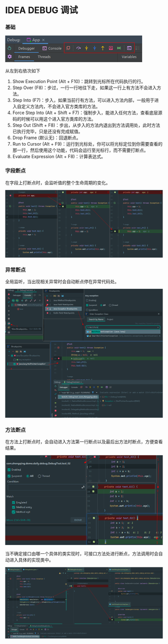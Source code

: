 # IDEA DEBUG 调试

### 基础

![idea-debug.png](./images/idea-debug.png)

从左到右依次如下

1. Show Execution Point (Alt + F10)：跳转到光标所在代码执行的行。
2. Step Over (F8)：步过，一行一行地往下走，如果这一行上有方法不会进入方法。
3. Step Into (F7)：步入，如果当前行有方法，可以进入方法内部，一般用于进入自定义方法内，不会进入官方类库的方法。
4. Force Step Into (Alt + Shift + F7)：强制步入，能进入任何方法，查看底层源码的时候可以用这个进入官方类库的方法。
5. Step Out (Shift + F8)：步出，从步入的方法内退出到方法调用处，此时方法已执行完毕，只是还没有完成赋值。
6. Drop Frame (默认无)：回退断点。
7. Run to Cursor (Alt + F9)：运行到光标处，你可以将光标定位到你需要查看的那一行，然后使用这个功能，代码会运行至光标行，而不需要打断点。
8. Evaluate Expression (Alt + F8)：计算表达式。

### 字段断点

在字段上打断点时，会监听值的整个生命周期的变化。

![idea-debug.png](images/idea-debug-01.png)

### 异常断点

全局监听，当出现相关异常时会自动断点停在异常代码处。

![idea-debug.png](images/idea-debug-02.png)

### 方法断点

在方法上打断点时，会自动进入方法第一行断点以及最后出方法时断点，方便查看结果。

![idea-debug.png](images/idea-debug-03.png)

当不确定接口由哪一个具体的类实现时，可接口方法处进行断点，方法调用时会自动进入具体的实现类中。

![idea-debug.png](images/idea-debug-04.png)